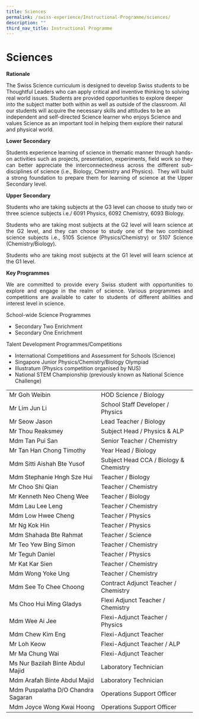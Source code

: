 ```yaml
---
title: Sciences
permalink: /swiss-experience/Instructional-Programme/sciences/
description: ""
third_nav_title: Instructional Programme
---
```

# Sciences

**Rationale**

<p style="text-align: justify;">         

The Swiss Science curriculum is designed to develop Swiss students to be Thoughtful Leaders who can apply critical and inventive thinking to solving real world issues. Students are provided opportunities to explore deeper into the subject matter both within as well as outside of the classroom. All our students will acquire the necessary skills and attitudes to be an independent and self-directed Science learner who enjoys Science and values Science as an important tool in helping them explore their natural and physical world.

**Lower Secondary**

</p><p style="text-align: justify;">Students experience learning of science in thematic manner through hands-on activities such as projects, presentation, experiments, field work so they can better appreciate the interconnectedness across the different sub-disciplines of science (i.e., Biology, Chemistry and Physics). &nbsp;They will build a strong foundation to prepare them for learning of science at the Upper Secondary level.</p>

**Upper Secondary**

<p style="text-align: justify;">Students who are taking subjects at the G3 level can choose to study two or three science subjects i.e./ 6091 Physics, 6092 Chemistry, 6093 Biology.</p>

<p style="text-align: justify;">Students who  are taking most subjects at the G2 level will learn science at the G2 level, and they can choose to study one of the two combined science subjects i.e., 5105 Science (Physics/Chemistry) or 5107 Science (Chemistry/Biology).</p>

<p style="text-align: justify;">Students who are taking most subjects at the G1 level will learn science at the G1 level.</p>

**Key Programmes**

<p style="text-align: justify;">We are committed to provide every Swiss student with opportunities to explore and engage in the realm of science. Various programmes and competitions are available to cater to students of different abilities and interest level in science.</p>

School-wide Science Programmes

*   Secondary Two Enrichment
*   Secondary One Enrichment

Talent Development Programmes/Competitions

*   International Competitions and Assessment for Schools (Science)
*   Singapore Junior Physics/Chemistry/Biology Olympiad
*   Illustratum (Physics competition organised by NUS)
*   National STEM Championship (previously known as National Science Challenge)

|  |  |
|---|---|
| Mr Goh Weibin | HOD Science / Biology |
| Mr Lim Jun Li | School Staff Developer / Physics |
| Mr Seow Jason | Lead Teacher / Biology |
| Mr Thou Reaksmey | Subject Head / Physics &amp; ALP |
| Mdm Tan Pui San | Senior Teacher / Chemistry |
| Mr Tan Han Chong Timothy | Year Head / Biology |
| Mdm Sitti Aishah Bte Yusof | Subject Head CCA / Biology &amp; Chemistry |
| Mdm Stephanie Hngh Sze Hui | Teacher /  Biology 
| Mr Choo Shi Qian | Teacher / Chemistry |
| Mr Kenneth Neo Cheng Wee | Teacher / Biology |
| Mdm Lau Lee Leng | Teacher / Chemistry |
| Mdm Low Hwee Cheng | Teacher / Physics |
| Mr Ng Kok Hin | Teacher / Physics |
| Mdm Shahada Bte Rahmat | Teacher / Science |
| Mr Teo Yew Bing Simon | Teacher / Chemistry |
| Mr Teguh Daniel | Teacher / Physics |
| Mr Kat Kar Sien | Teacher / Chemistry |
| Mdm Wong Yoke  Ung | Teacher / Chemistry |
| Mdm See To Chee Choong | Contract Adjunct Teacher / Chemistry |
| Ms Choo Hui Ming Gladys | Flexi Adjunct Teacher / Chemistry |
| Mdm Wee Ai Jee | Flexi-Adjunct Teacher / Physics |
| Mdm Chew Kim Eng | Flexi-Adjunct Teacher |
| Mr Loh Keow | Flexi-Adjunct Teacher / ALP |
| Mr Ma Chung Wai | Flexi-Adjunct Teacher |
| Ms Nur Bazilah Binte Abdul Majid | Laboratory Technician |
| Mdm Arafah Binte Abdul Majid | Laboratory Technician |
| Mdm Puspalatha D/O Chandra Sagaran | Operations Support Officer |
| Mdm Joyce Wong Kwai Hoong | Operations Support Officer |